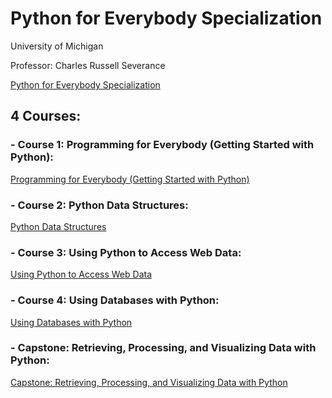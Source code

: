 # Python for Everybody Specialization

University of Michigan

Professor: Charles Russell Severance

[Python for Everybody Specialization](https://www.coursera.org/specializations/python)

## 4 Courses:

### - Course 1: Programming for Everybody (Getting Started with Python):

[Programming for Everybody (Getting Started with Python)](https://www.coursera.org/learn/python?specialization=python)

### - Course 2: Python Data Structures:

[Python Data Structures](https://www.coursera.org/learn/python-data?specialization=python)

### - Course 3: Using Python to Access Web Data:

[Using Python to Access Web Data](https://www.coursera.org/learn/python-network-data?specialization=python)

### - Course 4: Using Databases with Python:

[Using Databases with Python](https://www.coursera.org/learn/python-databases?specialization=python)

### - Capstone: Retrieving, Processing, and Visualizing Data with Python:

[Capstone: Retrieving, Processing, and Visualizing Data with Python](https://www.coursera.org/learn/python-databases?specialization=python)